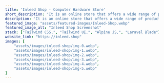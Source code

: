 ```yaml
---
title: 'Inleed Shop - Computer Hardware Store'
short_description: 'It is an online store that offers a wide range of products, including hardware components, servers, and accessories.'
description: 'It is an online store that offers a wide range of products, including hardware components, servers, and accessories.'
featured_image: "assets/featured-images/Inleed-Shop.webp"
featured_image_alt: "Inleed Shop Screenshot"
stack: ["Tailwind CSS,", "Tailwind UI,", "Alpine JS,", "Laravel Blade"]
website_link: "https://inleed.shop"
images: [
    "assets/images/inleed-shop/img-0.webp",
    "assets/images/inleed-shop/img-1.webp",
    "assets/images/inleed-shop/img-2.webp",
    "assets/images/inleed-shop/img-3.webp",
    "assets/images/inleed-shop/img-4.webp",
    "assets/images/inleed-shop/img-5.webp"    
]
---
```

